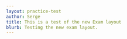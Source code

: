 ```yaml
---
layout: practice-test
author: Serge
title: This is a test of the new Exam layout
blurb: Testing the new exam layout.
---
```

<script>
window.addEventListener('load', function () {
   initializeExam();
});

initializeExam = function() {
  
  var questionBank = localStorage.getItem("questions");
  console.log("Questions after pull " + questionBank);
  var exam = new Exam(questionBank);
  console.log(exam);
  var questionNumber = 0;
  questionBank = JSON.parse(questionBank);
  console.log("The size is: " + questionBank.length);
  questionBank = questionBank.slice(15,20);
  console.log("Just sliced the questionBank");
  var exam = new Exam(questionBank);
  console.log(exam);

  var questionNumber = 0;
  displayQuestion(0);
  document.getElementById("question-jumper").innerHTML;
  let buttons = "";
  for (i = 0; i < exam.questions.length; i++) {
      var aTag = document.createElement('a');
      aTag.setAttribute('onClick','displayQuestion(\''+ i + '\')');
      aTag.setAttribute('class','btn btn-info mr-2');
      aTag.setAttribute('id', 'jumpTo'+i);
      aTag.innerHTML = "" + (i+1);
      document.getElementById("question-jumper").append(aTag);
  }
}
</script>
